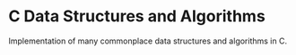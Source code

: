 # C Data Structures and Algorithms
Implementation of many commonplace data structures and algorithms in C.
